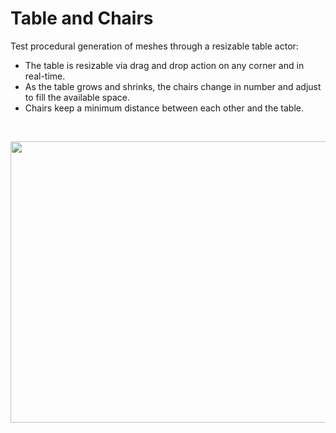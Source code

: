 # Table and Chairs
Test procedural generation of meshes through a resizable table actor:

* The table is resizable via drag and drop action on any corner and in real-time.
* As the table grows and shrinks, the chairs change in number and adjust to fill the available space.
* Chairs keep a minimum distance between each other and the table.

</br>
<p align="center">
<img src="https://raw.githubusercontent.com/pikumb94/UE4_TF_DLDriving/master/Resources/SampleVideo.gif" width="800" height="450" />
</p>